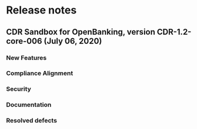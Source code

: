 # Release notes

## CDR Sandbox for OpenBanking, version CDR-1.2-core-006 (July 06, 2020)

### New Features


### Compliance Alignment


### Security


### Documentation


### Resolved defects
